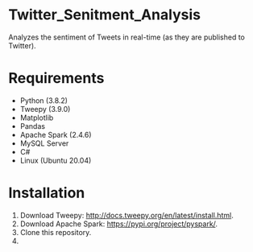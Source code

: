 # Twitter_Senitment_Analysis
Analyzes the sentiment of Tweets in real-time (as they are published to Twitter).

# Requirements
 - Python (3.8.2)
 - Tweepy (3.9.0)
 - Matplotlib
 - Pandas
 - Apache Spark (2.4.6)
 - MySQL Server
 - C#
 - Linux (Ubuntu 20.04)

# Installation
1. Download Tweepy: http://docs.tweepy.org/en/latest/install.html.
2. Download Apache Spark: https://pypi.org/project/pyspark/.
3. Clone this repository.
4. 
